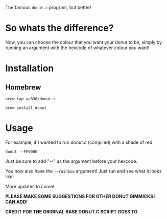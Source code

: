 The famous `donut.c` program, but better!

# So whats the difference?

Now, you can choose the colour that you want your donut to be, simply by running an argument with the hexcode of whatever colour you want!

# Installation

## Homebrew

`brew tap aa830/donut.c`


`brew install donut`


# Usage
For example, if I wanted to run donut.c (compiled) with a shade of red:

`donut --FF0000`

Just be sure to add "--" as the argument before your hexcode.

You now also have the `--rainbow` argument! Just run and see what it looks like!

More updates to come!


**PLEASE MAKE SOME SUGGESTIONS FOR OTHER DONUT GIMMICKS I CAN ADD!**


**CREDIT FOR THE ORIGINAL BASE DONUT.C SCRIPT GOES TO <script src="https://gist.github.com/gcr/1075131.js"></script>**
